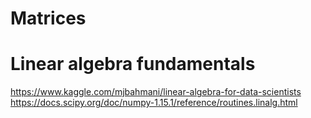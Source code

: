 Matrices
========

Linear algebra fundamentals
===========================

<https://www.kaggle.com/mjbahmani/linear-algebra-for-data-scientists>
<https://docs.scipy.org/doc/numpy-1.15.1/reference/routines.linalg.html>
